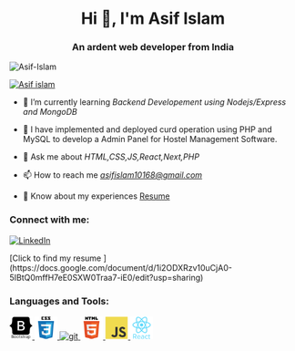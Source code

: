 <h1 align="center">Hi 👋, I'm Asif Islam</h1>
<h3 align="center">An ardent web developer from India</h3>

<p align="left"> <img src="https://komarev.com/ghpvc/?username=Asifislam7&label=Profile%20views&color=0e75b6&style=flat" alt="Asif-Islam" /> </p>

<p align="left"> <a href="https://github.com/ryo-ma/github-profile-trophy"><img src="https://github-profile-trophy.vercel.app/?username=Asifislam7" alt="Asif islam" /></a> </p>

- 🌱 I’m currently learning *Backend Developement using Nodejs/Express and MongoDB*

- 🌱  I have implemented and deployed curd operation using PHP and MySQL to develop a Admin Panel for Hostel Management Software.

- 💬 Ask me about *HTML,CSS,JS,React,Next,PHP*

- 📫 How to reach me *asifislam10168@gmail.com*

- 📄 Know about my experiences [Resume](https://docs.google.com/document/d/1i2ODXRzv10uCjA0-5IBtQ0mffH7eE0SXW0Traa7-iE0/edit?usp=sharing)

<h3 align="left">Connect with me:</h3>
<p align="left">
<a href="https://www.linkedin.com/in/asif-islam-4144aa196/" target="blank"><img align="center" src="https://raw.githubusercontent.com/rahuldkjain/github-profile-readme-generator/master/src/images/icons/Social/linked-in-alt.svg" alt="LinkedIn" height="30" width="40" /></a>
</p>
[Click to find my resume
](https://docs.google.com/document/d/1i2ODXRzv10uCjA0-5IBtQ0mffH7eE0SXW0Traa7-iE0/edit?usp=sharing)
<h3 align="left">Languages and Tools:</h3>
<p align="left"> <a href="https://getbootstrap.com" target="_blank" rel="noreferrer"> <img src="https://raw.githubusercontent.com/devicons/devicon/master/icons/bootstrap/bootstrap-plain-wordmark.svg" alt="bootstrap" width="40" height="40"/> </a> <a href="https://www.w3schools.com/css/" target="_blank" rel="noreferrer"> <img src="https://raw.githubusercontent.com/devicons/devicon/master/icons/css3/css3-original-wordmark.svg" alt="css3" width="40" height="40"/> </a> <a href="https://git-scm.com/" target="_blank" rel="noreferrer"> <img src="https://www.vectorlogo.zone/logos/git-scm/git-scm-icon.svg" alt="git" width="40" height="40"/> </a> <a href="https://www.w3.org/html/" target="_blank" rel="noreferrer"> <img src="https://raw.githubusercontent.com/devicons/devicon/master/icons/html5/html5-original-wordmark.svg" alt="html5" width="40" height="40"/> </a> <a href="https://developer.mozilla.org/en-US/docs/Web/JavaScript" target="_blank" rel="noreferrer"> <img src="https://raw.githubusercontent.com/devicons/devicon/master/icons/javascript/javascript-original.svg" alt="javascript" width="40" height="40"/> </a> <a href="https://reactjs.org/" target="_blank" rel="noreferrer"> <img src="https://raw.githubusercontent.com/devicons/devicon/master/icons/react/react-original-wordmark.svg" alt="react" width="40" height="40"/> </a></p>



